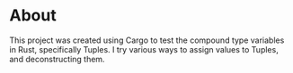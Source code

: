 # About
This project was created using Cargo to test the compound type variables in Rust, specifically Tuples. 
I try various ways to assign values to Tuples, and deconstructing them. 
